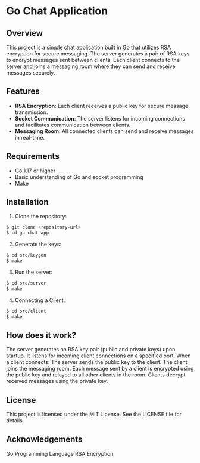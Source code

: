 # Go Chat Application

## Overview

This project is a simple chat application built in Go that utilizes RSA encryption for secure messaging. The server generates a pair of RSA keys to encrypt messages sent between clients. Each client connects to the server and joins a messaging room where they can send and receive messages securely.

## Features

- **RSA Encryption**: Each client receives a public key for secure message transmission.
- **Socket Communication**: The server listens for incoming connections and facilitates communication between clients.
- **Messaging Room**: All connected clients can send and receive messages in real-time.

## Requirements

- Go 1.17 or higher
- Basic understanding of Go and socket programming
- Make

## Installation

1. Clone the repository:

```bash
$ git clone <repository-url>
$ cd go-chat-app
```

2. Generate the keys:

```bash
$ cd src/keygen
$ make
```

3. Run the server:

```bash
$ cd src/server
$ make
```

4. Connecting a Client:

```bash
$ cd src/client
$ make
```

## How does it work?

The server generates an RSA key pair (public and private keys) upon startup.
It listens for incoming client connections on a specified port.
When a client connects:
The server sends the public key to the client.
The client joins the messaging room.
Each message sent by a client is encrypted using the public key and relayed to all other clients in the room.
Clients decrypt received messages using the private key.

## License
This project is licensed under the MIT License. See the LICENSE file for details.

## Acknowledgements
Go Programming Language
RSA Encryption